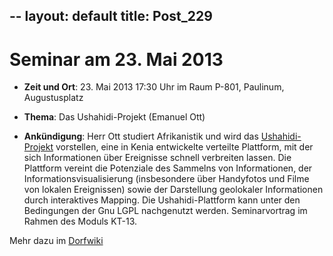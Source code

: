 --
layout: default
title: Post_229
---


# Seminar am 23. Mai 2013

<ul>
	<li><strong>Zeit und Ort</strong>: 23. Mai 2013 17:30 Uhr im Raum P-801, Paulinum, Augustusplatz</li>
</ul>
<ul>
	<li><strong>Thema</strong>: Das Ushahidi-Projekt (Emanuel Ott)</li>
</ul>
<ul>
	<li><strong>Ankündigung</strong>: Herr Ott studiert Afrikanistik und wird das <a href="http://www.ushahidi.com/">Ushahidi-Projekt</a> vorstellen, eine in Kenia entwickelte verteilte Plattform, mit der sich Informationen über Ereignisse schnell verbreiten lassen. Die Plattform vereint die Potenziale des Sammelns von Informationen, der Informationsvisualisierung (insbesondere über Handyfotos und Filme von lokalen Ereignissen) sowie der Darstellung geolokaler Informationen durch interaktives Mapping. Die Ushahidi-Plattform kann unter den Bedingungen der Gnu LGPL nachgenutzt werden. Seminarvortrag im Rahmen des Moduls KT-13.</li>
</ul>
Mehr dazu im <a href="http://www.dorfwiki.org/wiki.cgi?HansGertGraebe/SeminarWissen/2013-05-23">Dorfwiki</a>

